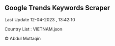 

## Google Trends Keywords Scraper 
 
Last Update 12-04-2023 , 13:42:10

Country List :
VIETNAM.json



© Abdul Muttaqin 

